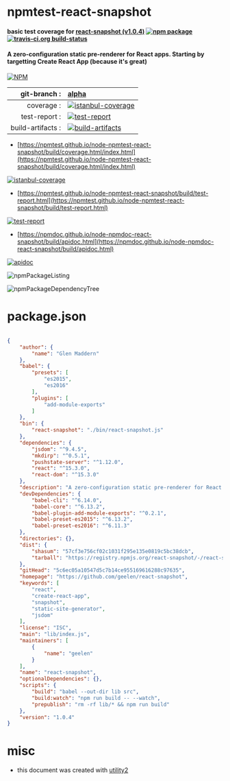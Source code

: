 # npmtest-react-snapshot

#### basic test coverage for  [react-snapshot (v1.0.4)](https://github.com/geelen/react-snapshot)  [![npm package](https://img.shields.io/npm/v/npmtest-react-snapshot.svg?style=flat-square)](https://www.npmjs.org/package/npmtest-react-snapshot) [![travis-ci.org build-status](https://api.travis-ci.org/npmtest/node-npmtest-react-snapshot.svg)](https://travis-ci.org/npmtest/node-npmtest-react-snapshot)

#### A zero-configuration static pre-renderer for React apps. Starting by targetting Create React App (because it's great)

[![NPM](https://nodei.co/npm/react-snapshot.png?downloads=true&downloadRank=true&stars=true)](https://www.npmjs.com/package/react-snapshot)

| git-branch : | [alpha](https://github.com/npmtest/node-npmtest-react-snapshot/tree/alpha)|
|--:|:--|
| coverage : | [![istanbul-coverage](https://npmtest.github.io/node-npmtest-react-snapshot/build/coverage.badge.svg)](https://npmtest.github.io/node-npmtest-react-snapshot/build/coverage.html/index.html)|
| test-report : | [![test-report](https://npmtest.github.io/node-npmtest-react-snapshot/build/test-report.badge.svg)](https://npmtest.github.io/node-npmtest-react-snapshot/build/test-report.html)|
| build-artifacts : | [![build-artifacts](https://npmtest.github.io/node-npmtest-react-snapshot/glyphicons_144_folder_open.png)](https://github.com/npmtest/node-npmtest-react-snapshot/tree/gh-pages/build)|

- [https://npmtest.github.io/node-npmtest-react-snapshot/build/coverage.html/index.html](https://npmtest.github.io/node-npmtest-react-snapshot/build/coverage.html/index.html)

[![istanbul-coverage](https://npmtest.github.io/node-npmtest-react-snapshot/build/screenCapture.buildCi.browser.%252Ftmp%252Fbuild%252Fcoverage.lib.html.png)](https://npmtest.github.io/node-npmtest-react-snapshot/build/coverage.html/index.html)

- [https://npmtest.github.io/node-npmtest-react-snapshot/build/test-report.html](https://npmtest.github.io/node-npmtest-react-snapshot/build/test-report.html)

[![test-report](https://npmtest.github.io/node-npmtest-react-snapshot/build/screenCapture.buildCi.browser.%252Ftmp%252Fbuild%252Ftest-report.html.png)](https://npmtest.github.io/node-npmtest-react-snapshot/build/test-report.html)

- [https://npmdoc.github.io/node-npmdoc-react-snapshot/build/apidoc.html](https://npmdoc.github.io/node-npmdoc-react-snapshot/build/apidoc.html)

[![apidoc](https://npmdoc.github.io/node-npmdoc-react-snapshot/build/screenCapture.buildCi.browser.%252Ftmp%252Fbuild%252Fapidoc.html.png)](https://npmdoc.github.io/node-npmdoc-react-snapshot/build/apidoc.html)

![npmPackageListing](https://npmtest.github.io/node-npmtest-react-snapshot/build/screenCapture.npmPackageListing.svg)

![npmPackageDependencyTree](https://npmtest.github.io/node-npmtest-react-snapshot/build/screenCapture.npmPackageDependencyTree.svg)



# package.json

```json

{
    "author": {
        "name": "Glen Maddern"
    },
    "babel": {
        "presets": [
            "es2015",
            "es2016"
        ],
        "plugins": [
            "add-module-exports"
        ]
    },
    "bin": {
        "react-snapshot": "./bin/react-snapshot.js"
    },
    "dependencies": {
        "jsdom": "^9.4.5",
        "mkdirp": "^0.5.1",
        "pushstate-server": "^1.12.0",
        "react": "^15.3.0",
        "react-dom": "^15.3.0"
    },
    "description": "A zero-configuration static pre-renderer for React apps. Starting by targetting Create React App (because it's great)",
    "devDependencies": {
        "babel-cli": "^6.14.0",
        "babel-core": "^6.13.2",
        "babel-plugin-add-module-exports": "^0.2.1",
        "babel-preset-es2015": "^6.13.2",
        "babel-preset-es2016": "^6.11.3"
    },
    "directories": {},
    "dist": {
        "shasum": "57cf3e756cf02c1031f295e135e0819c5bc38dcb",
        "tarball": "https://registry.npmjs.org/react-snapshot/-/react-snapshot-1.0.4.tgz"
    },
    "gitHead": "5c6ec05a10547d5c7b14ce955169616288c97635",
    "homepage": "https://github.com/geelen/react-snapshot",
    "keywords": [
        "react",
        "create-react-app",
        "snapshot",
        "static-site-generator",
        "jsdom"
    ],
    "license": "ISC",
    "main": "lib/index.js",
    "maintainers": [
        {
            "name": "geelen"
        }
    ],
    "name": "react-snapshot",
    "optionalDependencies": {},
    "scripts": {
        "build": "babel --out-dir lib src",
        "build:watch": "npm run build -- --watch",
        "prepublish": "rm -rf lib/* && npm run build"
    },
    "version": "1.0.4"
}
```



# misc
- this document was created with [utility2](https://github.com/kaizhu256/node-utility2)
